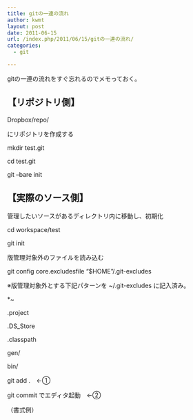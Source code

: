 ```yaml
---
title: gitの一連の流れ
author: kwmt
layout: post
date: 2011-06-15
url: /index.php/2011/06/15/gitの一連の流れ/
categories:
  - git

---
```

gitの一連の流れをすぐ忘れるのでメモっておく。

## 【リポジトリ側】

Dropbox/repo/
  
にリポジトリを作成する
  
mkdir test.git
  
cd test.git
  
git &#8211;bare init

## 【実際のソース側】

管理したいソースがあるディレクトリ内に移動し、初期化
  
cd workspace/test
  
git init
  
版管理対象外のファイルを読み込む
  
git config core.excludesfile &#8220;$HOME&#8221;/.git-excludes
  
※版管理対象外とする下記パターンを ~/.git-excludes に記入済み。
  
*~
  
.project
  
.DS_Store
  
.classpath
  
gen/
  
bin/
  
git add .　←①
  
git commit でエディタ起動　←②
  
（書式例）